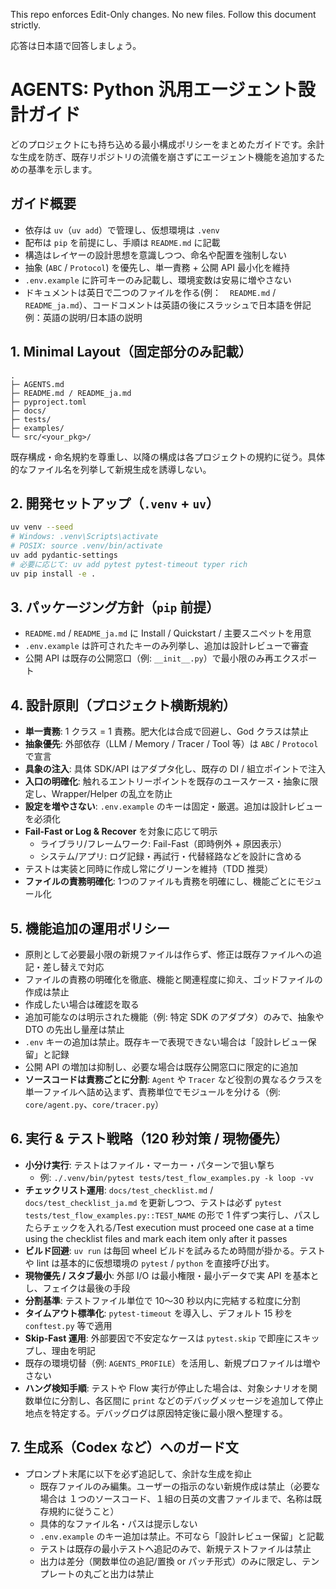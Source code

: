 This repo enforces Edit-Only changes. No new files. Follow this document strictly.

応答は日本語で回答しましょう。

# AGENTS: Python 汎用エージェント設計ガイド

どのプロジェクトにも持ち込める最小構成ポリシーをまとめたガイドです。余計な生成を防ぎ、既存リポジトリの流儀を崩さずにエージェント機能を追加するための基準を示します。

## ガイド概要
- 依存は `uv`（`uv add`）で管理し、仮想環境は `.venv`
- 配布は `pip` を前提にし、手順は `README.md` に記載
- 構造はレイヤーの設計思想を意識しつつ、命名や配置を強制しない
- 抽象 (`ABC` / `Protocol`) を優先し、単一責務 + 公開 API 最小化を維持
- `.env.example` に許可キーのみ記載し、環境変数は安易に増やさない
- ドキュメントは英日で二つのファイルを作る(例：　`README.md` / `README_ja.md`）、コードコメントは英語の後にスラッシュで日本語を併記 例：英語の説明/日本語の説明

## 1. Minimal Layout（固定部分のみ記載）
```text
.
├─ AGENTS.md
├─ README.md / README_ja.md
├─ pyproject.toml
├─ docs/
├─ tests/
├─ examples/
└─ src/<your_pkg>/

```
既存構成・命名規約を尊重し、以降の構成は各プロジェクトの規約に従う。具体的なファイル名を列挙して新規生成を誘導しない。

## 2. 開発セットアップ（`.venv` + `uv`）
```bash
uv venv --seed
# Windows: .venv\Scripts\activate
# POSIX: source .venv/bin/activate
uv add pydantic-settings
# 必要に応じて: uv add pytest pytest-timeout typer rich
uv pip install -e .
```

## 3. パッケージング方針（`pip` 前提）
- `README.md` / `README_ja.md` に Install / Quickstart / 主要スニペットを用意
- `.env.example` は許可されたキーのみ列挙し、追加は設計レビューで審査
- 公開 API は既存の公開窓口（例: `__init__.py`）で最小限のみ再エクスポート

## 4. 設計原則（プロジェクト横断規約）
- **単一責務**: 1 クラス = 1 責務。肥大化は合成で回避し、God クラスは禁止
- **抽象優先**: 外部依存（LLM / Memory / Tracer / Tool 等）は `ABC` / `Protocol` で宣言
- **具象の注入**: 具体 SDK/API はアダプタ化し、既存の DI / 組立ポイントで注入
- **入口の明確化**: 触れるエントリーポイントを既存のユースケース・抽象に限定し、Wrapper/Helper の乱立を防止
- **設定を増やさない**: `.env.example` のキーは固定・厳選。追加は設計レビューを必須化
- **Fail-Fast or Log & Recover** を対象に応じて明示
  - ライブラリ/フレームワーク: Fail-Fast（即時例外 + 原因表示）
  - システム/アプリ: ログ記録・再試行・代替経路などを設計に含める
- テストは実装と同時に作成し常にグリーンを維持（TDD 推奨）
- **ファイルの責務明確化**: 1つのファイルも責務を明確にし、機能ごとにモジュール化

## 5. 機能追加の運用ポリシー
- 原則として必要最小限の新規ファイルは作らず、修正は既存ファイルへの追記・差し替えで対応
- ファイルの責務の明確化を徹底、機能と関連程度に抑え、ゴッドファイルの作成は禁止
- 作成したい場合は確認を取る
- 追加可能なのは明示された機能（例: 特定 SDK のアダプタ）のみで、抽象や DTO の先出し量産は禁止
- `.env` キーの追加は禁止。既存キーで表現できない場合は「設計レビュー保留」と記録
- 公開 API の増加は抑制し、必要な場合は既存公開窓口に限定的に追加
- **ソースコードは責務ごとに分割**: `Agent` や `Tracer` など役割の異なるクラスを単一ファイルへ詰め込まず、責務単位でモジュールを分ける（例: `core/agent.py`、`core/tracer.py`）

## 6. 実行 & テスト戦略（120 秒対策 / 現物優先）
- **小分け実行**: テストはファイル・マーカー・パターンで狙い撃ち
  - 例: `./.venv/bin/pytest tests/test_flow_examples.py -k loop -vv`
- **チェックリスト運用**: `docs/test_checklist.md` / `docs/test_checklist_ja.md` を更新しつつ、テストは必ず `pytest tests/test_flow_examples.py::TEST_NAME` の形で 1 件ずつ実行し、パスしたらチェックを入れる/Test execution must proceed one case at a time using the checklist files and mark each item only after it passes
- **ビルド回避**: `uv run` は毎回 wheel ビルドを試みるため時間が掛かる。テストや lint は基本的に仮想環境の `pytest` / `python` を直接呼び出す。
- **現物優先 / スタブ最小**: 外部 I/O は最小権限・最小データで実 API を基本とし、フェイクは最後の手段
- **分割基準**: テストファイル単位で 10〜30 秒以内に完結する粒度に分割
- **タイムアウト標準化**: `pytest-timeout` を導入し、デフォルト 15 秒を `conftest.py` 等で適用
- **Skip-Fast 運用**: 外部要因で不安定なケースは `pytest.skip` で即座にスキップし、理由を明記
- 既存の環境切替（例: `AGENTS_PROFILE`）を活用し、新規プロファイルは増やさない
- **ハング検知手順**: テストや Flow 実行が停止した場合は、対象シナリオを関数単位に分割し、各区間に `print` などのデバッグメッセージを追加して停止地点を特定する。デバッグログは原因特定後に最小限へ整理する。

## 7. 生成系（Codex など）へのガード文
- プロンプト末尾に以下を必ず追記して、余計な生成を抑止
  - 既存ファイルのみ編集。ユーザーの指示のない新規作成は禁止（必要な場合は １つのソースコード、１組の日英の文書ファイルまで、名称は既存規約に従うこと）
  - 具体的なファイル名・パスは提示しない
  - `.env.example` のキー追加は禁止。不可なら「設計レビュー保留」と記載
  - テストは既存の最小テストへ追記のみで、新規テストファイルは禁止
  - 出力は差分（関数単位の追記/置換 or パッチ形式）のみに限定し、テンプレートの丸ごと出力は禁止
